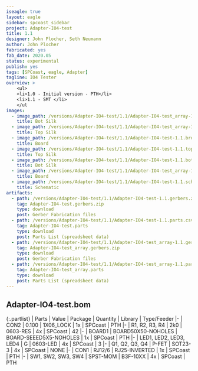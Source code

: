 ```yaml
---
iseagle: true
layout: eagle
sidebar: spcoast_sidebar
project: Adapter-IO4-test
title: 1.1
designer: John Plocher, Seth Neumann
author: John Plocher
fabricated: yes
fab_date: 2020.05
status: experimental
publish: yes
tags: [SPCoast, eagle, Adapter]
tagline: IO4 Tester
overview: >
    <ul>
    <li>1.0 - Initial version - PTH</li>
    <li>1.1 - SMT </li>
    </ul
images:
  - image_path: /versions/Adapter-IO4-test/1.1/Adapter-IO4-test_array-1.1.bot.brd.png
    title: Bot Silk
  - image_path: /versions/Adapter-IO4-test/1.1/Adapter-IO4-test_array-1.1.top.brd.png
    title: Top Silk
  - image_path: /versions/Adapter-IO4-test/1.1/Adapter-IO4-test-1.1.brd.png
    title: Board
  - image_path: /versions/Adapter-IO4-test/1.1/Adapter-IO4-test-1.1.top.brd.png
    title: Top Silk
  - image_path: /versions/Adapter-IO4-test/1.1/Adapter-IO4-test-1.1.bot.brd.png
    title: Bot Silk
  - image_path: /versions/Adapter-IO4-test/1.1/Adapter-IO4-test_array-1.1.brd.png
    title: Board
  - image_path: /versions/Adapter-IO4-test/1.1/Adapter-IO4-test-1.1.sch.png
    title: Schematic
artifacts:
  - path: /versions/Adapter-IO4-test/1.1/Adapter-IO4-test-1.1.gerbers.zip
    tag: Adapter-IO4-test.gerbers.zip
    type: download
    post: Gerber Fabrication files
  - path: /versions/Adapter-IO4-test/1.1/Adapter-IO4-test-1.1.parts.csv
    tag: Adapter-IO4-test.parts
    type: download
    post: Parts List (spreadsheet data)
  - path: /versions/Adapter-IO4-test/1.1/Adapter-IO4-test_array-1.1.gerbers.zip
    tag: Adapter-IO4-test_array.gerbers.zip
    type: download
    post: Gerber Fabrication files
  - path: /versions/Adapter-IO4-test/1.1/Adapter-IO4-test_array-1.1.parts.csv
    tag: Adapter-IO4-test_array.parts
    type: download
    post: Parts List (spreadsheet data)
---
```


## Adapter-IO4-test.bom

{:.partlist}
| Parts | Value | Package | Quantity | Library | Type/Feeder
|-
| CON2 | 0.100 | 1X06_LOCK | 1x | SPCoast | PTH
|-
| R1, R2, R3, R4 | 2k0 | 0603-RES | 4x | SPCoast | 42
|-
| BOARD1 | BOARD50X50-NOHOLES | BOARD-SEEED5X5-NOHOLES | 1x | SPCoast | PTH
|-
| LED1, LED2, LED3, LED4 | G | 0603-LED | 4x | SPCoast | 3
|-
| Q1, Q2, Q3, Q4 | P-FET | SOT23-3 | 4x | SPCoast | NONE
|-
| CON1 | RJ12/6 | RJ25-INVERTED | 1x | SPCoast | PTH
|-
| SW1, SW2, SW3, SW4 | SPST-MOM | B3F-10XX | 4x | SPCoast | PTH
